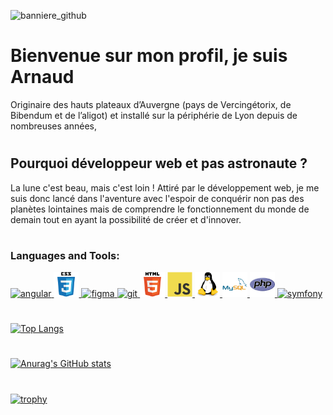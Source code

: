 ![banniere_github](https://user-images.githubusercontent.com/123544419/214950140-aea2b159-3fea-4fe1-b770-024d845b408e.png)


# Bienvenue sur mon profil, je suis Arnaud

Originaire des hauts plateaux d’Auvergne (pays de Vercingétorix, de Bibendum et de l’aligot) et installé sur la périphérie de Lyon depuis de nombreuses années,
#
#

## Pourquoi développeur web et pas astronaute ?
La lune c'est beau, mais c'est loin ! Attiré par le développement web, je me suis donc lancé dans l'aventure avec
l'espoir de conquérir non pas des planètes lointaines mais de comprendre le fonctionnement du monde de demain tout en
ayant la possibilité de créer et d'innover.

#
#
<h3 align="left">Languages and Tools:</h3>
<p align="left"> <a href="https://angular.io" target="_blank" rel="noreferrer"> <img src="https://angular.io/assets/images/logos/angular/angular.svg" alt="angular" width="40" height="40"/> </a> <a href="https://www.w3schools.com/css/" target="_blank" rel="noreferrer"> <img src="https://raw.githubusercontent.com/devicons/devicon/master/icons/css3/css3-original-wordmark.svg" alt="css3" width="40" height="40"/> </a> <a href="https://www.figma.com/" target="_blank" rel="noreferrer"> <img src="https://www.vectorlogo.zone/logos/figma/figma-icon.svg" alt="figma" width="40" height="40"/> </a> <a href="https://git-scm.com/" target="_blank" rel="noreferrer"> <img src="https://www.vectorlogo.zone/logos/git-scm/git-scm-icon.svg" alt="git" width="40" height="40"/> </a> <a href="https://www.w3.org/html/" target="_blank" rel="noreferrer"> <img src="https://raw.githubusercontent.com/devicons/devicon/master/icons/html5/html5-original-wordmark.svg" alt="html5" width="40" height="40"/> </a> <a href="https://developer.mozilla.org/en-US/docs/Web/JavaScript" target="_blank" rel="noreferrer"> <img src="https://raw.githubusercontent.com/devicons/devicon/master/icons/javascript/javascript-original.svg" alt="javascript" width="40" height="40"/> </a> <a href="https://www.linux.org/" target="_blank" rel="noreferrer"> <img src="https://raw.githubusercontent.com/devicons/devicon/master/icons/linux/linux-original.svg" alt="linux" width="40" height="40"/> </a> <a href="https://www.mysql.com/" target="_blank" rel="noreferrer"> <img src="https://raw.githubusercontent.com/devicons/devicon/master/icons/mysql/mysql-original-wordmark.svg" alt="mysql" width="40" height="40"/> </a> <a href="https://www.php.net" target="_blank" rel="noreferrer"> <img src="https://raw.githubusercontent.com/devicons/devicon/master/icons/php/php-original.svg" alt="php" width="40" height="40"/> </a> <a href="https://symfony.com" target="_blank" rel="noreferrer"> <img src="https://symfony.com/logos/symfony_black_03.svg" alt="symfony" width="40" height="40"/> </a> </p>

#
[![Top Langs](https://github-readme-stats.vercel.app/api/top-langs/?username=arnaudbvd&layout=compact&theme=tokyonight)](https://github.com/anuraghazra/github-readme-stats)
#
[![Anurag's GitHub stats](https://github-readme-stats.vercel.app/api?username=arnaudbvd&theme=tokyonight&show_icons=true)](https://github.com/anuraghazra/github-readme-stats)
#
[![trophy](https://github-profile-trophy.vercel.app/?username=arnaudbvd&theme=tokyonight)](https://github.com/ryo-ma/github-profile-trophy)

